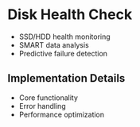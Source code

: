 # Disk Health Check
- SSD/HDD health monitoring
- SMART data analysis
- Predictive failure detection

## Implementation Details
- Core functionality
- Error handling
- Performance optimization
